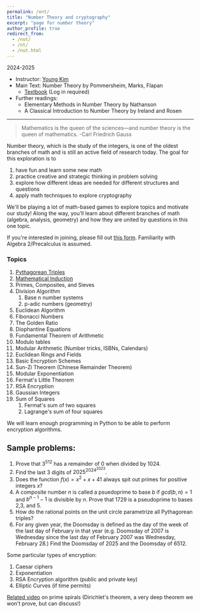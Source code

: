 ```yaml
---
permalink: /ent/
title: "Number Theory and cryptography"
excerpt: "page for number theory"
author_profile: true
redirect_from: 
  - /nut/
  - /nt/
  - /nut.html
---
```

2024-2025
          
  * Instructor: [Young Kim](https://yxyzyxy.github.io/)
  * Main Text: Number Theory by Pommersheim, Marks, Flapan
    * [Textbook](https://drive.google.com/file/d/12hlPJ-97kd89FtDE16ze1AyskNnSMSQ3/view?usp=sharing) (Log in required)
  * Further readings: 
      * Elementary Methods in Number Theory by Nathanson
      * A Classical Introduction to Number Theory by Ireland and Rosen 

---

> Mathematics is the queen of the sciences—and number theory is the queen of mathematics.
-Carl Friedrich Gauss

Number theory, which is the study of the integers, is one of the oldest branches of math and is still an active field of research today.
The goal for this exploration is to
  1. have fun and learn some new math
  2. practice creative and strategic thinking in problem solving
  3. explore how different ideas are needed for different structures and questions
  4. apply math techniques to explore cryptography

We'll be playing a lot of math-based games to explore topics and motivate our study!
Along the way, you'll learn about different branches of math (algebra, analysis, geometry) and how they are united by questions in this one topic. 



If you're interested in joining, please fill out [this form](https://forms.gle/9rDSk2H9pSFd1qrk7). 
Familiarity with Algebra 2/Precalculus is assumed.

### Topics

  1. [Pythagorean Triples](/files/ent/ptriples.pdf)
  2. [Mathematical Induction](/files/ent/induction.pdf)
  3. Primes, Composites, and Sieves
  4. Division Algorithm
      1. Base n number systems
      2. p-adic numbers (geometry)
  5. Euclidean Algorithm
  6. Fibonacci Numbers
  7. The Golden Ratio
  8. Diophantine Equations
  9. Fundamental Theorem of Arithmetic
  10. Modulo tables
  11. Modular Arithmetic (Number tricks, ISBNs, Calendars)
  12. Euclidean Rings and Fields
  13. Basic Encryption Schemes
  14. Sun-Zi Theorem (Chinese Remainder Theorem)
  15. Modular Exponentiation
  16. Fermat's Little Theorem
  17. RSA Encryption
  18. Gaussian Integers
  19. Sum of Squares
      1. Fermat's sum of two squares
      2. Lagrange's sum of four squares

We will learn enough programming in Python to be able to perform encryption algorithms.

## Sample problems:
  1. Prove that $3^{512}$ has a remainder of 0 when divided by 1024.
  2. Find the last 3 digits of $2025^{2024^{2023}}$.
  3. Does the function $f(x) = x^2 + x + 41$ always spit out primes for positive integers $x$? 
  4. A composite number $n$ is called a psuedoprime to base $b$ if $gcd(b,n) = 1$ and $b^{n-1} -1$ is divisible by $n$. Prove that 1729 is a pseudoprime to bases 2,3, and 5.
  5. How do the rational points on the unit circle parametrize all Pythagorean triples?
  6. For any given year, the Doomsday is defined as the day of the week of the last day of February in that year (e.g. Doomsday of 2007 is Wednesday since the last day of February 2007 was Wednesday, February 28.) Find the Doomsday of 2025 and the Doomsday of 6512. 

Some particular types of encryption:
  1. Caesar ciphers
  2. Exponentiation
  3. RSA Encryption algorithm (public and private key)
  5. Elliptic Curves (if time permits)

[Related video](https://youtu.be/EK32jo7i5LQ?si=V9qZr1z-WqSn0VZM) on prime spirals (Dirichlet's theorem, a very deep theorem we won't prove, but can discuss!)
